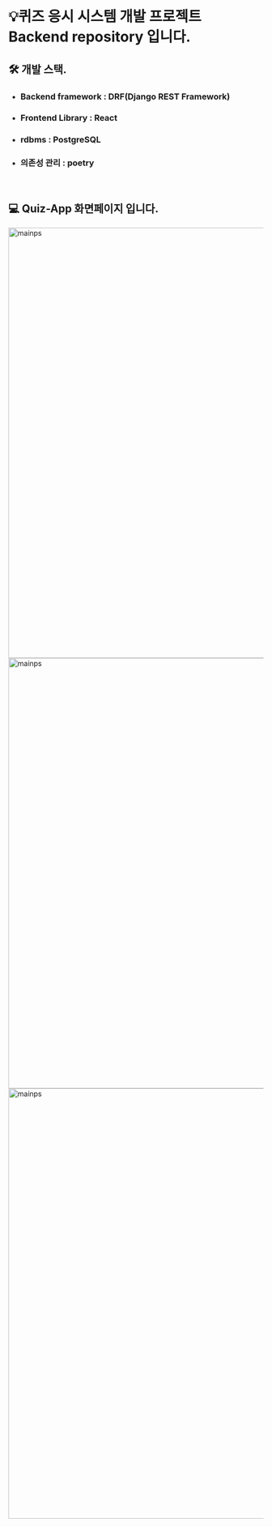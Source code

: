 # 💡퀴즈 응시 시스템 개발 프로젝트 Backend repository 입니다.

## 🛠️ 개발 스택.
- ### Backend framework : DRF(Django REST Framework)
- ### Frontend Library : React
- ### rdbms : PostgreSQL
- ### 의존성 관리 : poetry

<br/>

## 💻 Quiz-App 화면페이지 입니다.
<img width="850" alt="mainps" src="https://github.com/user-attachments/assets/0ae05e99-8e29-44f6-8ac6-85bdba51282d">
<img width="850" alt="mainps" src="https://github.com/user-attachments/assets/5ee07e27-88fa-48a3-ac9f-33a640d2e7a0">
<img width="850" alt="mainps" src="https://github.com/user-attachments/assets/ff092b16-530a-468b-bc9e-fd7812a53c3c">
